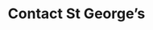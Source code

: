 ---
title: Contact St George’s
layout: page
hidden: false
description: Whether you want to ask us something, tell us something, or get help planning a visit to us, you’ll find the information you need below.
tabs:
- title: 'Contact details'
  content: |-
    Telephone: 01924 369631

    Email: [info@stgeorgeslupset.org.uk](mailto:info@stgeorgeslupset.org.uk)

    Or call in and see us:

    <address>
      St George's Community Centre<br />
      Broadway<br />
      Lupset<br />
      Wakefield<br />
      West Yorkshire<br />
      WF2 8AA<br /><br />
    </address>


    You can also stay up to date by finding us on [Facebook](http://www.facebook.com/StGeorgesCommunityCentre) or following us on [Twitter](http://twitter.com/stgeorgeslupset).
    <p class="message">Contact details for each of our nurseries can be found on their individual pages.</p>
- title: 'Finding us'
  content: |-
    St George's Community Centre is located in Lupset, Wakefield. Situated in between Leeds, Pontefract, Barnsley, Huddersfield and Halifax, there is easy access from the M1, M62 and M606.

    There are two train stations nearby: Westgate Train Station and Dewsbury Train Station. From both stations there are convenient bus links to the centre.
    <iframe src="https://www.google.com/maps/embed?pb=!1m18!1m12!1m3!1d2363.6537768595276!2d-1.5386839843188318!3d53.67097258004832!2m3!1f0!2f0!3f0!3m2!1i1024!2i768!4f13.1!3m3!1m2!1s0x487966ce5e9786c3%3A0xe481f7a560b8b6c4!2sSt+George&#39;s+Community+Centre!5e0!3m2!1sen!2suk!4v1507031083283" width="600" height="450" frameborder="0" style="border:0" allowfullscreen></iframe>
- title: 'Send us a message'
  content: |-
    <form action="http://formspree.io/info@stgeorgeslupset.org.uk" method="POST">
    <label for="form-name">Name
    <input type="text" name="name" id="form-name" placeholder="Enter your name" required/>
    </label>
    <label for="form-email">Email
    <input type="email" name="_replyto" id="form-email" placeholder="Enter your email address" required/>
    </label>
    <label for="form-phone">Phone number
    <input type="number" name="phone" id="form-phone" placeholder="Enter your phone number (optional)"/>
    </label>
    <label for="form-message">Message
    <textarea type="number" name="message" id="form-message" placeholder="Enter your message"></textarea>
    </label>
    <input type="submit" value="Send" class="button"/>
    </form>
---